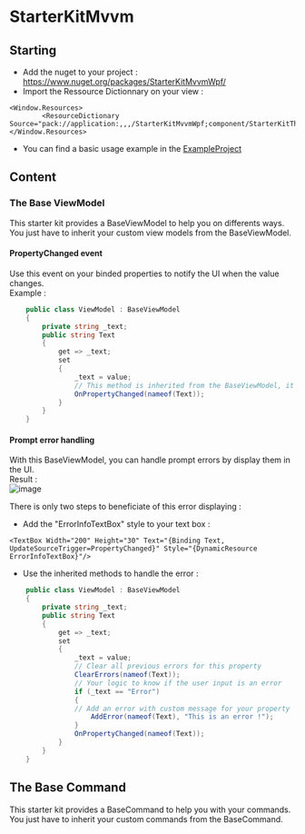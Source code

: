 # StarterKitMvvm

## Starting
* Add the nuget to your project : https://www.nuget.org/packages/StarterKitMvvmWpf/
* Import the Ressource Dictionnary on your view :
```xaml
<Window.Resources>
        <ResourceDictionary Source="pack://application:,,,/StarterKitMvvmWpf;component/StarterKitTheme.xaml"/>
</Window.Resources>
```
* You can find a basic usage example in the [ExampleProject](ExampleProject_Using_StarterKitMvvm)

## Content

### The Base ViewModel
This starter kit provides a BaseViewModel to help you on differents ways. <br />
You just have to inherit your custom view models from the BaseViewModel.
#### PropertyChanged event
Use this event on your binded properties to notify the UI when the value changes. <br />
Example :
```C#
    public class ViewModel : BaseViewModel
    {
        private string _text;
        public string Text
        {
            get => _text;
            set
            {
                _text = value;
                // This method is inherited from the BaseViewModel, it will invoke the PropertyChanged event
                OnPropertyChanged(nameof(Text));
            }
        }
    }
```

#### Prompt error handling
With this BaseViewModel, you can handle prompt errors by display them in the UI. <br />
Result : <br />
![image](https://user-images.githubusercontent.com/73818074/154536808-08babf4f-8d27-47c6-a54f-7ffe3012a869.png)

There is only two steps to beneficiate of this error displaying :
* Add the "ErrorInfoTextBox" style to your text box : 
```xaml
<TextBox Width="200" Height="30" Text="{Binding Text, UpdateSourceTrigger=PropertyChanged}" Style="{DynamicResource ErrorInfoTextBox}"/>
```
* Use the inherited methods to handle the error :
```C#
    public class ViewModel : BaseViewModel
    {
        private string _text;
        public string Text
        {
            get => _text;
            set
            {
                _text = value;
                // Clear all previous errors for this property
                ClearErrors(nameof(Text));
                // Your logic to know if the user input is an error
                if (_text == "Error")
                {
                // Add an error with custom message for your property
                    AddError(nameof(Text), "This is an error !");
                }
                OnPropertyChanged(nameof(Text));
            }
        }
    }
```

## The Base Command
This starter kit provides a BaseCommand to help you with your commands. <br />
You just have to inherit your custom commands from the BaseCommand.
